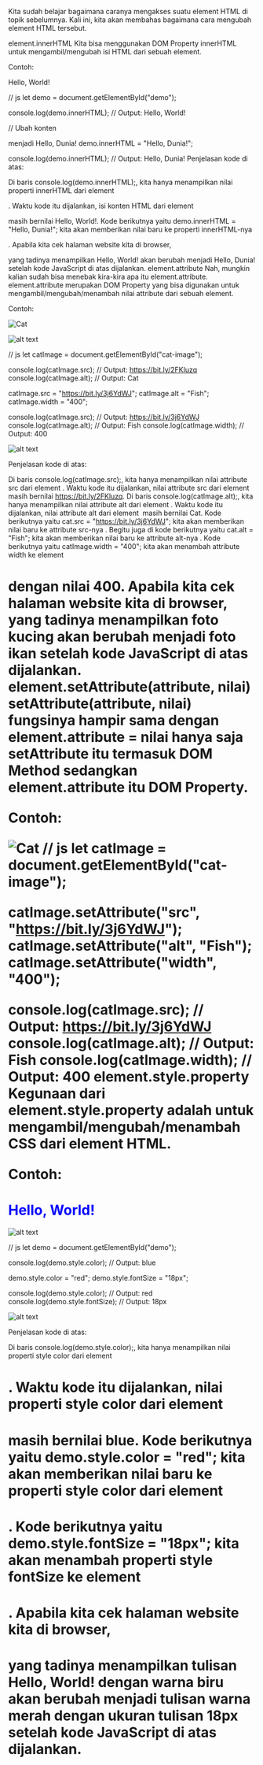 Kita sudah belajar bagaimana caranya mengakses suatu element HTML di topik sebelumnya. Kali ini, kita akan membahas bagaimana cara mengubah element HTML tersebut.

element.innerHTML
Kita bisa menggunakan DOM Property innerHTML untuk mengambil/mengubah isi HTML dari sebuah element.

Contoh:

<!-- html -->
<p id="demo">Hello, World!</p>
// js
let demo = document.getElementById("demo");

console.log(demo.innerHTML); // Output: Hello, World!

// Ubah konten <p id="demo"> menjadi Hello, Dunia!
demo.innerHTML = "Hello, Dunia!";

console.log(demo.innerHTML); // Output: Hello, Dunia!
Penjelasan kode di atas:

Di baris console.log(demo.innerHTML);, kita hanya menampilkan nilai properti innerHTML dari element <p id="demo">. Waktu kode itu dijalankan, isi konten HTML dari element <p id="demo"> masih bernilai Hello, World!.
Kode berikutnya yaitu demo.innerHTML = "Hello, Dunia!"; kita akan memberikan nilai baru ke properti innerHTML-nya <p id="demo">.
Apabila kita cek halaman website kita di browser, <p id="demo"> yang tadinya menampilkan Hello, World! akan berubah menjadi Hello, Dunia! setelah kode JavaScript di atas dijalankan.
element.attribute
Nah, mungkin kalian sudah bisa menebak kira-kira apa itu element.attribute. element.attribute merupakan DOM Property yang bisa digunakan untuk mengambil/mengubah/menambah nilai attribute dari sebuah element.

Contoh:

<!-- html -->
<img src="https://bit.ly/2FKluzq" alt="Cat" id="cat-image" />

![alt text](https://skilvul-assets-01.s3-ap-southeast-1.amazonaws.com/lesson/intro-to-javascript/element-attribute-cat.png)

// js
let catImage = document.getElementById("cat-image");

console.log(catImage.src); // Output: https://bit.ly/2FKluzq
console.log(catImage.alt); // Output: Cat

catImage.src = "https://bit.ly/3j6YdWJ";
catImage.alt = "Fish";
catImage.width = "400";

console.log(catImage.src); // Output: https://bit.ly/3j6YdWJ
console.log(catImage.alt); // Output: Fish
console.log(catImage.width); // Output: 400

![alt text](https://skilvul-assets-01.s3-ap-southeast-1.amazonaws.com/lesson/intro-to-javascript/element-attribute-fish.png)

Penjelasan kode di atas:

Di baris console.log(catImage.src);, kita hanya menampilkan nilai attribute src dari element <img id="cat-image">. Waktu kode itu dijalankan, nilai attribute src dari element <img id="cat-image"> masih bernilai https://bit.ly/2FKluzq.
Di baris console.log(catImage.alt);, kita hanya menampilkan nilai attribute alt dari element <img id="cat-image">. Waktu kode itu dijalankan, nilai attribute alt dari element <img id="cat-image"> masih bernilai Cat.
Kode berikutnya yaitu cat.src = "https://bit.ly/3j6YdWJ"; kita akan memberikan nilai baru ke attribute src-nya <img id="cat-image">.
Begitu juga di kode berikutnya yaitu cat.alt = "Fish"; kita akan memberikan nilai baru ke attribute alt-nya <img id="cat-image">.
Kode berikutnya yaitu catImage.width = "400"; kita akan menambah attribute width ke element <h1 id="demo"> dengan nilai 400.
Apabila kita cek halaman website kita di browser, <img id="cat-image"> yang tadinya menampilkan foto kucing akan berubah menjadi foto ikan setelah kode JavaScript di atas dijalankan.
element.setAttribute(attribute, nilai)
setAttribute(attribute, nilai) fungsinya hampir sama dengan element.attribute = nilai hanya saja setAttribute itu termasuk DOM Method sedangkan element.attribute itu DOM Property.

Contoh:

<!-- html -->
<img src="https://bit.ly/2FKluzq" alt="Cat" id="cat-image" />
// js
let catImage = document.getElementById("cat-image");

catImage.setAttribute("src", "https://bit.ly/3j6YdWJ");
catImage.setAttribute("alt", "Fish");
catImage.setAttribute("width", "400");

console.log(catImage.src); // Output: https://bit.ly/3j6YdWJ
console.log(catImage.alt); // Output: Fish
console.log(catImage.width); // Output: 400
element.style.property
Kegunaan dari element.style.property adalah untuk mengambil/mengubah/menambah CSS dari element HTML.

Contoh:

<!-- html -->
<h1 id="demo" style="color: blue;">Hello, World!</h1>

![alt text](https://skilvul-assets-01.s3-ap-southeast-1.amazonaws.com/lesson/intro-to-javascript/element-style-property-blue.png)

// js
let demo = document.getElementById("demo");

console.log(demo.style.color); // Output: blue

demo.style.color = "red";
demo.style.fontSize = "18px";

console.log(demo.style.color); // Output: red
console.log(demo.style.fontSize); // Output: 18px

![alt text](https://skilvul-assets-01.s3-ap-southeast-1.amazonaws.com/lesson/intro-to-javascript/element-style-property-red.png)

Penjelasan kode di atas:

Di baris console.log(demo.style.color);, kita hanya menampilkan nilai properti style color dari element <h1 id="demo">. Waktu kode itu dijalankan, nilai properti style color dari element <h1 id="demo"> masih bernilai blue.
Kode berikutnya yaitu demo.style.color = "red"; kita akan memberikan nilai baru ke properti style color dari element <h1 id="demo">.
Kode berikutnya yaitu demo.style.fontSize = "18px"; kita akan menambah properti style fontSize ke element <h1 id="demo">.
Apabila kita cek halaman website kita di browser, <h1 id="demo"> yang tadinya menampilkan tulisan Hello, World! dengan warna biru akan berubah menjadi tulisan warna merah dengan ukuran tulisan 18px setelah kode JavaScript di atas dijalankan.